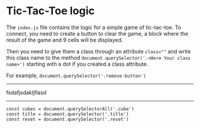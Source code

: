 # Tic-Tac-Toe logic
The `index.js` file contains the logic for a simple game of tic-tac-toe.
To connect, you need to create a button to clear the game, a block where the result of the game and 9 cells will be displayed.

Then you need to give them a class through an attribute `class=""` and write this class name to the method `document.querySelector('.<Here Your class name>')` starting with a dot if you created a class attribute.

For example, `document.querySelector('.remove-button')`

***
fsdafjsdakljflasd
***

```
const cubes = document.querySelectorAll('.cube')
const title = document.querySelector('.title')
const reset = document.querySelector('.reset')
```
